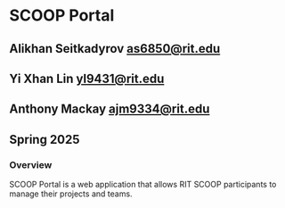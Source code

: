 # SCOOP Portal
## Alikhan Seitkadyrov <as6850@rit.edu>
## Yi Xhan Lin <yl9431@rit.edu>
## Anthony Mackay <ajm9334@rit.edu>
## Spring 2025

### Overview

SCOOP Portal is a web application that allows RIT SCOOP participants to manage their projects and teams.